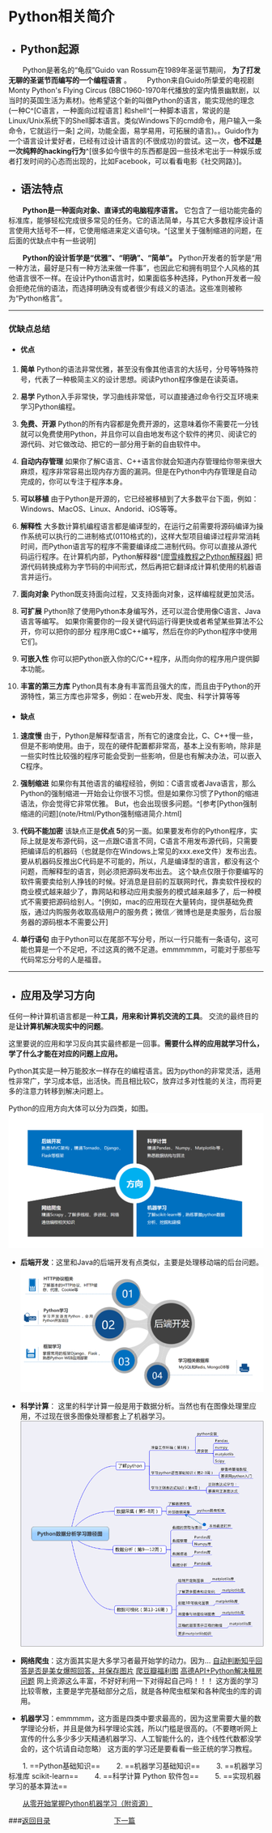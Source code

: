 # Python相关简介
- ## Python起源

&emsp;&emsp;Python是著名的“龟叔”Guido van Rossum在1989年圣诞节期间，
**为了打发无聊的圣诞节而编写的一个编程语言** 。
&emsp;&emsp;Python来自Guido所挚爱的电视剧Monty Python's Flying Circus (BBC1960-1970年代播放的室内情景幽默剧，以当时的英国生活为素材)。他希望这个新的叫做Python的语言，能实现他的理念(一种C^[C语言，一种面向过程语言] 和shell^[一种脚本语言，常说的是Linux/Unix系统下的Shell脚本语言。类似Windows下的cmd命令，用户输入一条命令，它就运行一条] 之间，功能全面，易学易用，可拓展的语言)。。Guido作为一个语言设计爱好者，已经有过设计语言的(不很成功)的尝试。这一次，**也不过是一次纯粹的hacking行为**^[很多如今很牛的东西都是因一些技术宅出于一种娱乐或者打发时间的心态而出现的，比如Facebook，可以看看电影《社交网路》]。

- ## 语法特点

&emsp;&emsp;**Python是一种面向对象、直译式的电脑程序语言。** 它包含了一组功能完备的标准库，能够轻松完成很多常见的任务。它的语法简单，与其它大多数程序设计语言使用大括号不一样，它使用缩进来定义语句块。^[这里关于强制缩进的问题，在后面的优缺点中有一些说明]

&emsp;&emsp;**Python的设计哲学是“优雅”、“明确”、“简单”。** Python开发者的哲学是“用一种方法，最好是只有一种方法来做一件事”，也因此它和拥有明显个人风格的其他语言很不一样。在设计Python语言时，如果面临多种选择，Python开发者一般会拒绝花俏的语法，而选择明确没有或者很少有歧义的语法。这些准则被称为“Python格言”。

---

### 优缺点总结
- #### 优点
1. **简单**
Python的语法非常优雅，甚至没有像其他语言的大括号，分号等特殊符号，代表了一种极简主义的设计思想。阅读Python程序像是在读英语。

2. **易学**
Python入手非常快，学习曲线非常低，可以直接通过命令行交互环境来学习Python编程。

3. **免费、开源**
Python的所有内容都是免费开源的，这意味着你不需要花一分钱就可以免费使用Python，并且你可以自由地发布这个软件的拷贝、阅读它的源代码、对它做改动、把它的一部分用于新的自由软件中。

4. **自动内存管理**
如果你了解C语言、C++语言你就会知道内存管理给你带来很大麻烦，程序非常容易出现内存方面的漏洞。但是在Python中内存管理是自动完成的，你可以专注于程序本身。

5. **可以移植**
由于Python是开源的，它已经被移植到了大多数平台下面，例如：Windows、MacOS、Linux、Andorid、iOS等等。

6. **解释性**
大多数计算机编程语言都是编译型的，在运行之前需要将源码编译为操作系统可以执行的二进制格式(0110格式的)，这样大型项目编译过程非常消耗时间，而Python语言写的程序不需要编译成二进制代码。你可以直接从源代码运行程序。在计算机内部，Python解释器^[[廖雪峰教程之Python解释器](https://www.liaoxuefeng.com/wiki/0014316089557264a6b348958f449949df42a6d3a2e542c000/00143161198846783e33de56d4041058c3dfc7e44ee1203000)] 把源代码转换成称为字节码的中间形式，然后再把它翻译成计算机使用的机器语言并运行。

7. **面向对象**
Python既支持面向过程，又支持面向对象，这样编程就更加灵活。

8. **可扩展**
Python除了使用Python本身编写外，还可以混合使用像C语言、Java语言等编写。
如果你需要你的一段关键代码运行得更快或者希望某些算法不公开，你可以把你的部分
程序用C或C++编写，然后在你的Python程序中使用它们。

9. **可嵌入性**
你可以把Python嵌入你的C/C++程序，从而向你的程序用户提供脚本功能。

10. **丰富的第三方库**
Python具有本身有丰富而且强大的库，而且由于Python的开源特性，第三方库也非常多，例如：在web开发、爬虫、科学计算等等


- #### 缺点
1. **速度慢**
由于，Python是解释型语言，所有它的速度会比，C、C++慢一些，但是不影响使用。由于，现在的硬件配置都非常高，基本上没有影响，除非是一些实时性比较强的程序可能会受到一些影响，但是也有解决办法，可以嵌入C程序。

2. **强制缩进**
如果你有其他语言的编程经验，例如：C语言或者Java语言，那么Python的强制缩进一开始会让你很不习惯。但是如果你习惯了Python的缩进语法，你会觉得它非常优雅。
But，也会出现很多问题。^[参考[Python强制缩进的问题](note/Html/Python强制缩进简介.html]

3. **代码不能加密**
该缺点正是**优点 5**的另一面。如果要发布你的Python程序，实际上就是发布源代码，这一点跟C语言不同，C语言不用发布源代码，只需要把编译后的机器码（也就是你在Windows上常见的xxx.exe文件）发布出去。要从机器码反推出C代码是不可能的，所以，凡是编译型的语言，都没有这个问题，而解释型的语言，则必须把源码发布出去。
这个缺点仅限于你要编写的软件需要卖给别人挣钱的时候。好消息是目前的互联网时代，靠卖软件授权的商业模式越来越少了，靠网站和移动应用卖服务的模式越来越多了，后一种模式不需要把源码给别人。^[例如，mac的应用现在大量转向，提供基础免费版，通过内购服务收取高级用户的服务费；微信／微博也是是卖服务，后台服务器的源码根本不需要公开]

4. **单行语句**
由于Python可以在尾部不写分号，所以一行只能有一条语句，这可能也算是一个不足吧，不过这真的微不足道。emmmmmm，可能对于那些写代码常忘分号的人是福音。

---

- ## 应用及学习方向

任何一种计算机语言都是一种**工具，用来和计算机交流的工具**。
交流的最终目的是**让计算机解决现实中的问题**。


这里要说的应用和学习反向其实最终都是一回事。**需要什么样的应用就学习什么，学了什么才能在对应的问题上应用。**

Python其实是一种万能胶水一样存在的编程语言。因为python的非常灵活，适用性非常广，学习成本低，出活快。而且相比较C，放弃过多对性能的关注，而将更多的注意力转移到解决问题上。

Python的应用方向大体可以分为四类，如图。
![python学习方向](https://github.com/yrylalala/Python-Learning/raw/master/pic/python%E7%9B%B8%E5%85%B3%E7%AE%80%E4%BB%8B/%E5%AD%A6%E4%B9%A0%E6%96%B9%E5%90%91.jpg)

- **后端开发**：这里和Java的后端开发有点类似，主要是处理移动端的后台问题。
![python后端开发](https://github.com/yrylalala/Python-Learning/raw/master/pic/python%E7%9B%B8%E5%85%B3%E7%AE%80%E4%BB%8B/%E5%90%8E%E7%AB%AF%E5%BC%80%E5%8F%91.jpg)


- **科学计算**：
这里的科学计算一般是用于数据分析。当然也有在图像处理里应用，不过现在很多图像处理都套上了机器学习。
![python数据分析](https://github.com/yrylalala/Python-Learning/raw/master/pic/python%E7%9B%B8%E5%85%B3%E7%AE%80%E4%BB%8B/%E7%A7%91%E5%AD%A6%E8%AE%A1%E7%AE%97.jpg)

- **网络爬虫**：这方面其实是大多学习者最开始学的动力。因为...
[自动判断知乎回答是否是美女爆照回答，并保存图片](https://www.zhihu.com/question/33646570/answer/101801158?utm_source=wechat_session&utm_medium=social)
[爬豆瓣福利图](https://www.zhihu.com/question/33646570/answer/101917543?utm_source=wechat_session&utm_medium=social)
[高德API+Python解决租房问题](https://zhuanlan.zhihu.com/p/21883516)
网上资源这么丰富，不好好利用一下对得起自己吗！！！
这方面的学习比较零散，主要是学完基础部分之后，就是各种爬虫框架和各种爬虫的库的调用。


- **机器学习**：emmmmm，这方面是四类中要求最高的，因为这里需要大量的数学理论分析，并且是做为科学理论实践，所以门槛是很高的。（不要瞎听网上宣传的什么多少多少天精通机器学习、人工智能什么的，连个线性代数都没学会的，这个坑请自动忽略）
这方面的学习还是要看看一些正统的学习教程。

&emsp;&emsp;1. ==Python基础知识==
&emsp;&emsp;2. ==机器学习基础知识==
&emsp;&emsp;3. ==机器学习标准库 scikit-learn==
&emsp;&emsp;4. ==科学计算 Python 软件包==
&emsp;&emsp;5. ==实现机器学习的基本算法==

&emsp;&emsp;[从零开始掌握Python机器学习（附资源）](https://www.jiqizhixin.com/articles/2017-03-14-2)

###[返回目录](https://yrylalala.github.io/Python-Learning/)&emsp;&emsp;&emsp;&emsp;&emsp;&emsp;&emsp;&emsp;&emsp;[下一篇](/note/Html/Python解释器)
